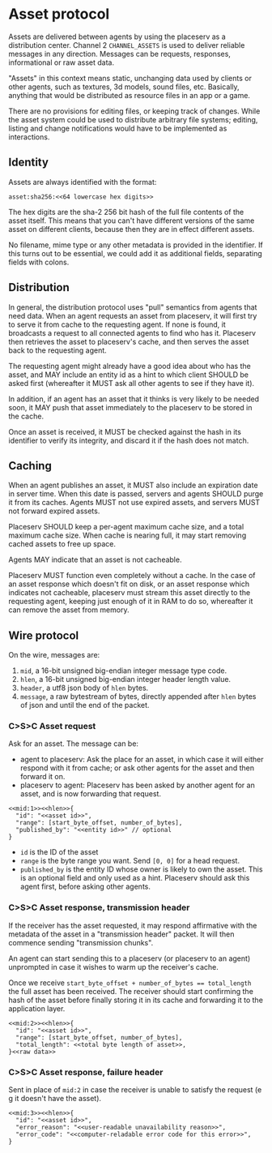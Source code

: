 # Asset protocol

Assets are delivered between agents by using the placeserv as a distribution center. 
Channel 2 `CHANNEL_ASSETS` is used to deliver reliable messages in any direction.
Messages can be requests, responses, informational or raw asset data.

"Assets" in this context means static, unchanging data used by clients or other agents,
such as textures, 3d models, sound files, etc. Basically, anything that would be
distributed as resource files in an app or a game.

There are no provisions for editing files, or keeping track of changes. While the
asset system could be used to distribute arbitrary file systems; editing, listing
and change notifications would have to be implemented as interactions.

## Identity

Assets are always identified with the format:

   `asset:sha256:<<64 lowercase hex digits>>`
 
The hex digits are the sha-2 256 bit hash of the full file contents of the asset itself.
This means that you can't have different versions of the same asset on different clients,
because then they are in effect different assets.

No filename, mime type or any other metadata is provided in the identifier. If this turns
out to be essential, we could add it as additional fields, separating fields with colons.

## Distribution

In general, the distribution protocol uses "pull" semantics from agents that need data.
When an agent requests an asset from placeserv, it will first try to serve it from cache
to the requesting agent. If none is found, it broadcasts a request to all connected agents
to find who has it. Placeserv then retrieves the asset to placeserv's cache, and then serves
the asset back to the requesting agent. 

The requesting agent might already have a good idea about who has the asset, and MAY include 
an entity id as a hint to which client SHOULD be asked first (whereafter it MUST ask all
other agents to see if they have it).

In addition, if an agent has an asset that it thinks is very likely to be needed soon, it
MAY push that asset immediately to the placeserv to be stored in the cache.

Once an asset is received, it MUST be checked against the hash in its identifier to verify
its integrity, and discard it if the hash does not match.

## Caching

When an agent publishes an asset, it MUST also include an expiration date in server time.
When this date is passed, servers and agents SHOULD purge it from its caches. Agents MUST
not use expired assets, and servers MUST not forward expired assets.

Placeserv SHOULD keep a per-agent maximum cache size, and a total maximum cache size.
When cache is nearing full, it may start removing cached assets to free up space.

Agents MAY indicate that an asset is not cacheable.

Placeserv MUST function even completely without a cache. In the case of an asset response
which doesn't fit on disk, or an asset response which indicates not cacheable, placeserv 
must stream this asset directly to the requesting agent, keeping just enough of it in RAM 
to do so, whereafter it can remove the asset from memory.

## Wire protocol

On the wire, messages are:

1. `mid`, a 16-bit unsigned big-endian integer message type code.
2. `hlen`, a 16-bit unsigned big-endian integer header length value.
4. `header`, a utf8 json body of `hlen` bytes.
5. `message`, a raw bytestream of bytes, directly appended after `hlen` bytes
   of json and until the end of the packet.

### C>S>C Asset request

Ask for an asset. The message can be:

* agent to placeserv: Ask the place for an asset, in which case it will either
  respond with it from cache; or ask other agents for the asset and then forward
  it on.
* placeserv to agent: Placeserv has been asked by another agent for an asset, and
  is now forwarding that request.

```
<<mid:1>><<hlen>>{
  "id": "<<asset id>>",
  "range": [start_byte_offset, number_of_bytes],
  "published_by": "<<entity id>>" // optional
}
```

* `id` is the ID of the asset
* `range` is the byte range you want. Send `[0, 0]` for a head request.
* `published_by` is the entity ID whose owner is likely to own the asset. This
  is an optional field and only used as a hint.
  Placeserv should ask this agent first, before asking other agents.

### C>S>C Asset response, transmission header

If the receiver has the asset requested, it may respond affirmative with the
metadata of the asset in a "transmission header" packet. It will then commence sending
"transmission chunks".

An agent can start sending this to a placeserv (or placeserv to an agent) unprompted
in case it wishes to warm up the receiver's cache.

Once we receive `start_byte_offset + number_of_bytes == total_length` the full asset has been received.
The receiver should start confirming the hash of the asset before
finally storing it in its cache and forwarding it to the application layer.


```
<<mid:2>><<hlen>>{
  "id": "<<asset id>>",
  "range": [start_byte_offset, number_of_bytes],
  "total_length": <<total byte length of asset>>,
}<<raw data>>
```

### C>S>C Asset response, failure header

Sent in place of `mid:2` in case the receiver is unable to satisfy the
request (e g it doesn't have the asset).

```
<<mid:3>><<hlen>>{
  "id": "<<asset id>>",
  "error_reason": "<<user-readable unavailability reason>>",
  "error_code": "<<computer-reladable error code for this error>>",
}
```

